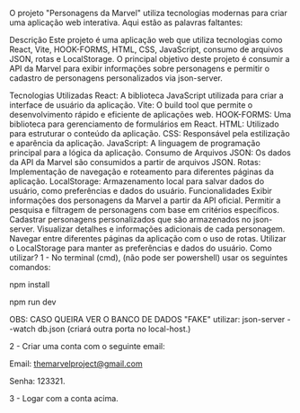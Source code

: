 O projeto "Personagens da Marvel" utiliza tecnologias modernas para criar uma aplicação web interativa. Aqui estão as palavras faltantes:

Descrição
Este projeto é uma aplicação web que utiliza tecnologias como React, Vite, HOOK-FORMS, HTML, CSS, JavaScript, consumo de arquivos JSON, rotas e LocalStorage. O principal objetivo deste projeto é consumir a API da Marvel para exibir informações sobre personagens e permitir o cadastro de personagens personalizados via json-server.

Tecnologias Utilizadas
React: A biblioteca JavaScript utilizada para criar a interface de usuário da aplicação.
Vite: O build tool que permite o desenvolvimento rápido e eficiente de aplicações web.
HOOK-FORMS: Uma biblioteca para gerenciamento de formulários em React.
HTML: Utilizado para estruturar o conteúdo da aplicação.
CSS: Responsável pela estilização e aparência da aplicação.
JavaScript: A linguagem de programação principal para a lógica da aplicação.
Consumo de Arquivos JSON: Os dados da API da Marvel são consumidos a partir de arquivos JSON.
Rotas: Implementação de navegação e roteamento para diferentes páginas da aplicação.
LocalStorage: Armazenamento local para salvar dados do usuário, como preferências e dados do usuário.
Funcionalidades
Exibir informações dos personagens da Marvel a partir da API oficial.
Permitir a pesquisa e filtragem de personagens com base em critérios específicos.
Cadastrar personagens personalizados que são armazenados no json-server.
Visualizar detalhes e informações adicionais de cada personagem.
Navegar entre diferentes páginas da aplicação com o uso de rotas.
Utilizar o LocalStorage para manter as preferências e dados do usuário.
Como utilizar?
1 - No terminal (cmd), (não pode ser powershell) usar os seguintes comandos:

npm install

npm run dev

OBS: CASO QUEIRA VER O BANCO DE DADOS "FAKE" utilizar: json-server --watch db.json (criará outra porta no local-host.)

2 - Criar uma conta com o seguinte email:

Email: themarvelproject@gmail.com

Senha: 123321.

3 - Logar com a conta acima.
